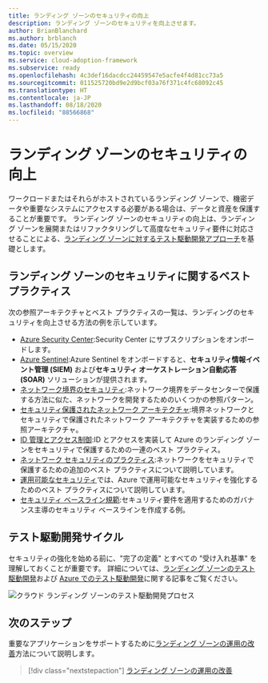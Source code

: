 ```yaml
---
title: ランディング ゾーンのセキュリティの向上
description: ランディング ゾーンのセキュリティを向上させます。
author: BrianBlanchard
ms.author: brblanch
ms.date: 05/15/2020
ms.topic: overview
ms.service: cloud-adoption-framework
ms.subservice: ready
ms.openlocfilehash: 4c3def16dacdcc24459547e5acfe4f4d81cc73a5
ms.sourcegitcommit: 011525720bd9e2d9bcf03a76f371c4fc68092c45
ms.translationtype: HT
ms.contentlocale: ja-JP
ms.lasthandoff: 08/18/2020
ms.locfileid: "88566868"
---
```

<!-- cSpell:ignore SIEM -->

# <a name="improve-landing-zone-security"></a>ランディング ゾーンのセキュリティの向上

ワークロードまたはそれらがホストされているランディング ゾーンで、機密データや重要なシステムにアクセスする必要がある場合は、データと資産を保護することが重要です。 ランディング ゾーンのセキュリティの向上は、ランディング ゾーンを展開またはリファクタリングして高度なセキュリティ要件に対応させることによる、[ランディング ゾーンに対するテスト駆動開発アプローチ](./test-driven-development.md)を基礎とします。

## <a name="landing-zone-security-best-practices"></a>ランディング ゾーンのセキュリティに関するベスト プラクティス

次の参照アーキテクチャとベスト プラクティスの一覧は、ランディングのセキュリティを向上させる方法の例を示しています。

- [Azure Security Center](/azure/security-center/security-center-get-started?bc=%2fazure%2fcloud-adoption-framework%2f_bread%2ftoc.json&toc=%2fazure%2fcloud-adoption-framework%2ftoc.json):Security Center にサブスクリプションをオンボードします。
- [Azure Sentinel](/azure/sentinel/quickstart-onboard?bc=%2fazure%2fcloud-adoption-framework%2f_bread%2ftoc.json&toc=%2fazure%2fcloud-adoption-framework%2ftoc.json):Azure Sentinel をオンボードすると、**セキュリティ情報イベント管理 (SIEM)** および**セキュリティ オーケストレーション自動応答 (SOAR)** ソリューションが提供されます。
- [ネットワーク境界のセキュリティ](../../reference/networking-vdc.md):ネットワーク境界をデータセンターで保護する方法に似た、ネットワークを開発するためのいくつかの参照パターン。
- [セキュリティ保護されたネットワーク アーキテクチャ](/azure/architecture/reference-architectures/dmz/secure-vnet-dmz?bc=%2fazure%2fcloud-adoption-framework%2f_bread%2ftoc.json&toc=%2fazure%2fcloud-adoption-framework%2ftoc.json):境界ネットワークとセキュリティで保護されたネットワーク アーキテクチャを実装するための参照アーキテクチャ。
- [ID 管理とアクセス制御](/azure/security/fundamentals/identity-management-best-practices?bc=%2fazure%2fcloud-adoption-framework%2f_bread%2ftoc.json&toc=%2fazure%2fcloud-adoption-framework%2ftoc.json):ID とアクセスを実装して Azure のランディング ゾーンをセキュリティで保護するための一連のベスト プラクティス。
- [ネットワーク セキュリティのプラクティス](/azure/security/fundamentals/network-best-practices?bc=%2fazure%2fcloud-adoption-framework%2f_bread%2ftoc.json&toc=%2fazure%2fcloud-adoption-framework%2ftoc.json):ネットワークをセキュリティで保護するための追加のベスト プラクティスについて説明しています。
- [運用可能なセキュリティ](/azure/security/fundamentals/operational-best-practices?bc=%2fazure%2fcloud-adoption-framework%2f_bread%2ftoc.json&toc=%2fazure%2fcloud-adoption-framework%2ftoc.json)では、Azure で運用可能なセキュリティを強化するためのベスト プラクティスについて説明しています。
- [セキュリティ ベースライン規範](../../govern/guides/complex/security-baseline-improvement.md#incremental-improvement-of-the-best-practices):セキュリティ要件を適用するためのガバナンス主導のセキュリティ ベースラインを作成する例。

## <a name="test-driven-development-cycle"></a>テスト駆動開発サイクル

セキュリティの強化を始める前に、"完了の定義" とすべての "受け入れ基準" を理解しておくことが重要です。 詳細については、[ランディング ゾーンのテスト駆動開発](./test-driven-development.md)および [Azure でのテスト駆動開発](./azure-test-driven-development.md)に関する記事をご覧ください。

![クラウド ランディング ゾーンのテスト駆動開発プロセス](../../_images/ready/test-driven-development-process.png)

## <a name="next-steps"></a>次のステップ

重要なアプリケーションをサポートするために[ランディング ゾーンの運用の改善](./landing-zone-operations.md)方法について説明します。

> [!div class="nextstepaction"]
> [ランディング ゾーンの運用の改善](./landing-zone-operations.md)
